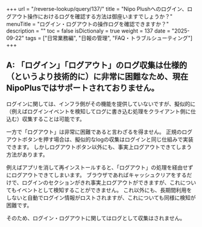 +++
url = "/reverse-lookup/query/137/"
title = "Nipo Plushへのログイン、ログアウト操作におけるログを確認する方法は御座いますでしょうか？"
menuTitle = "ログイン・ログアウトの操作ログを確認できますか？"
description = ""
toc = false
isDictionaly = true
weight = 137
date = "2025-09-22"
tags = ["日常業務編", "日報の管理", "FAQ・トラブルシューティング"]
+++

## A: 「ログイン」「ログアウト」のログ収集は仕様的（というより技術的に）に非常に困難なため、現在NipoPlusではサポートされておりません。

ログインに関しては、インフラ側がその機能を提供していないですが、擬似的に（例えばログインイベントを検知してログに書き込む処理をクライアント側に仕込む）収集することは可能です。

一方で「ログアウト」は非常に困難であると言わざるを得ません。
正規のログアウトボタンを押す場合は、擬似的なlogの収集はログインと同じ仕組みで実装できます。
しかしログアウトボタン以外にも、事実上ログアウトできてしまう方法があります。

例えばアプリを消して再インストールすると、「ログアウト」の処理を経由せずにログアウトできてしまいます。
ブラウザであればキャッシュクリアをするだけで、ログインのセクションがきれ事実上ログアウトができますが、これについてもイベントとして検知することができません。
これ以外にも、長期間利用をしないと自動でログイン情報がロストされますが、これについても同様に検知が困難です。

そのため、ログイン・ログアウトに関してはログとして収集はされません。
